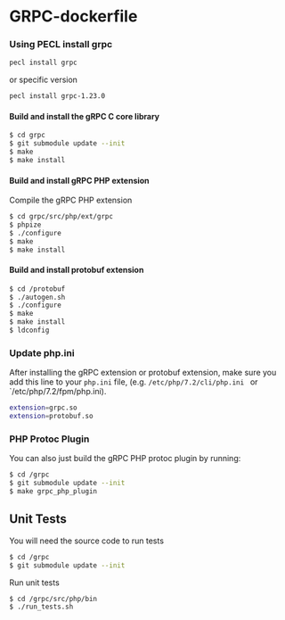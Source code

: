 # GRPC-dockerfile

### Using PECL install grpc

```sh
pecl install grpc
```

or specific version

```sh
pecl install grpc-1.23.0
```
#### Build and install the gRPC C core library

```sh
$ cd grpc
$ git submodule update --init
$ make
$ make install
```

#### Build and install gRPC PHP extension

Compile the gRPC PHP extension

```sh
$ cd grpc/src/php/ext/grpc
$ phpize
$ ./configure
$ make
$ make install
```
#### Build and install protobuf extension

```sh
$ cd /protobuf 
$ ./autogen.sh 
$ ./configure 
$ make 
$ make install
$ ldconfig
```
### Update php.ini

After installing the gRPC extension or protobuf extension, make sure you add this line 
to your `php.ini` file, (e.g. `/etc/php/7.2/cli/php.ini ` or `/etc/php/7.2/fpm/php.ini).

```sh
extension=grpc.so
extension=protobuf.so
```
### PHP Protoc Plugin
You can also just build the gRPC PHP protoc plugin by running:

```sh
$ cd /grpc
$ git submodule update --init
$ make grpc_php_plugin
```

## Unit Tests

You will need the source code to run tests

```sh
$ cd /grpc
$ git submodule update --init
```

Run unit tests

```sh
$ cd /grpc/src/php/bin
$ ./run_tests.sh
```
